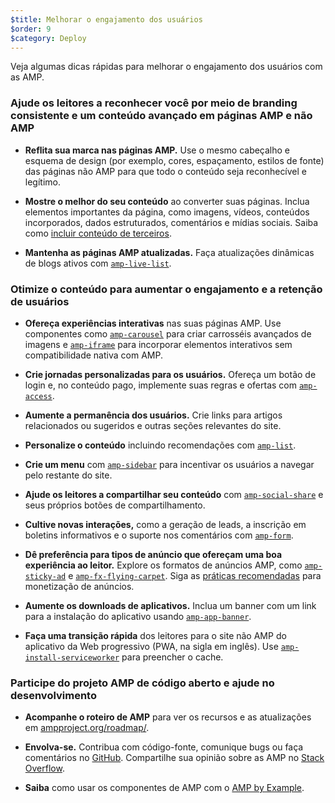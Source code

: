 ```yaml
---
$title: Melhorar o engajamento dos usuários
$order: 9
$category: Deploy
---
```


Veja algumas dicas rápidas para melhorar o engajamento dos usuários com as AMP.

### Ajude os leitores a reconhecer você por meio de branding consistente e um conteúdo avançado em páginas AMP e não AMP

- **Reflita sua marca nas páginas AMP.** Use o mesmo cabeçalho e esquema de design (por exemplo, cores, espaçamento, estilos de fonte) das páginas não AMP para que todo o conteúdo seja reconhecível e legítimo.

- **Mostre o melhor do seu conteúdo** ao converter suas páginas. Inclua elementos importantes da página, como imagens, vídeos, conteúdos incorporados, dados estruturados, comentários e mídias sociais. Saiba como [incluir conteúdo de terceiros](https://www.ampproject.org/pt_br/docs/guides/third_party_components).

- **Mantenha as páginas AMP atualizadas.** Faça atualizações dinâmicas de blogs ativos com [`amp-live-list`](https://www.ampproject.org/pt_br/docs/reference/components/amp-live-list).

### Otimize o conteúdo para aumentar o engajamento e a retenção de usuários

- **Ofereça experiências interativas** nas suas páginas AMP. Use componentes como [`amp-carousel`](https://www.ampproject.org/pt_br/docs/reference/components/amp-carousel) para criar carrosséis avançados de imagens e [`amp-iframe`](https://www.ampproject.org/pt_br/docs/reference/components/amp-iframe) para incorporar elementos interativos sem compatibilidade nativa com AMP.

- **Crie jornadas personalizadas para os usuários.** Ofereça um botão de login e, no conteúdo pago, implemente suas regras e ofertas com [`amp-access`](https://www.ampproject.org/pt_br/docs/reference/components/amp-access).

- **Aumente a permanência dos usuários.** Crie links para artigos relacionados ou sugeridos e outras seções relevantes do site.

- **Personalize o conteúdo** incluindo recomendações com [`amp-list`](https://www.ampproject.org/pt_br/docs/reference/components/amp-list).

- **Crie um menu** com [`amp-sidebar`](https://www.ampproject.org/pt_br/docs/reference/components/amp-sidebar) para incentivar os usuários a navegar pelo restante do site.

- **Ajude os leitores a compartilhar seu conteúdo** com [`amp-social-share`](https://www.ampproject.org/pt_br/docs/reference/components/amp-social-share) e seus próprios botões de compartilhamento.

- **Cultive novas interações,** como a geração de leads, a inscrição em boletins informativos e o suporte nos comentários com [`amp-form`](https://www.ampproject.org/pt_br/docs/reference/components/amp-form).

- **Dê preferência para tipos de anúncio que ofereçam uma boa experiência ao leitor.** Explore os formatos de anúncios AMP, como [`amp-sticky-ad`](https://www.ampproject.org/pt_br/docs/reference/components/amp-sticky-ad) e [`amp-fx-flying-carpet`](https://www.ampproject.org/pt_br/docs/reference/components/amp-fx-flying-carpet). Siga as [práticas recomendadas](/pt_br/docs/guides/ads/ads_tips.html) para monetização de anúncios.

- **Aumente os downloads de aplicativos.**
Inclua um banner com um link para a instalação do aplicativo usando [`amp-app-banner`](https://www.ampproject.org/pt_br/docs/reference/components/amp-app-banner).

- **Faça uma transição rápida** dos leitores para o site não AMP do aplicativo da Web progressivo (PWA, na sigla em inglês). Use [`amp-install-serviceworker`](https://www.ampproject.org/pt_br/docs/reference/components/amp-install-serviceworker) para preencher o cache.

### Participe do projeto AMP de código aberto e ajude no desenvolvimento

- **Acompanhe o roteiro de AMP** para ver os recursos e as atualizações em [ampproject.org/roadmap/](https://www.ampproject.org/pt_br/roadmap).

- **Envolva-se.** Contribua com código-fonte, comunique bugs ou faça comentários no [GitHub](https://github.com/ampproject/amphtml/blob/master/CONTRIBUTING.md). Compartilhe sua opinião sobre as AMP no [Stack Overflow](https://stackoverflow.com/questions/tagged/amp-html).

- **Saiba** como usar os componentes de AMP com o [AMP by Example](https://ampbyexample.com/).

